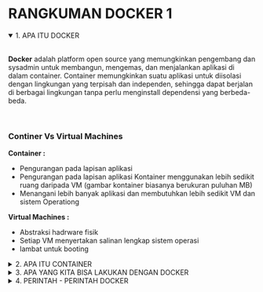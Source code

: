 # RANGKUMAN DOCKER 1

<details open>
<summary>1. APA ITU DOCKER</summary>
<br>

**Docker** adalah platform open source yang memungkinkan pengembang dan sysadmin untuk membangun, mengemas, dan menjalankan aplikasi di dalam container. Container memungkinkan suatu aplikasi untuk diisolasi dengan lingkungan yang terpisah dan independen, sehingga dapat berjalan di berbagai lingkungan tanpa perlu menginstall dependensi yang berbeda-beda.

<br>

### Continer Vs Virtual Machines

**Container :**

- Pengurangan pada lapisan aplikasi
- Pengurangan pada lapisan aplikasi
  Kontainer menggunakan lebih sedikit ruang daripada VM (gambar kontainer biasanya berukuran puluhan MB)
- Menangani lebih banyak aplikasi dan membutuhkan lebih sedikit VM dan sistem Operationg

**Virtual Machines :**

- Abstraksi hadrware fisik
- Setiap VM menyertakan salinan lengkap sistem operasi
- lambat untuk booting
</details>

<details>
<summary>2. APA ITU CONTAINER</summary>
<br>

Container bukanlah mesin virtual. **Container** adalah sebuah proses dengan isolasi sistem.
<br>

### Docker Basic :

- Image
- Container
- Engine
- Registry
- Control Plane
</details>

<details>
<summary>3. APA YANG KITA BISA LAKUKAN DENGAN DOCKER</summary>
<br>

- Memudahkan pengembangan dan pengujian aplikasi: Docker memungkinkan kita untuk mengemas semua dependensi dan konfigurasi aplikasi ke dalam kontainer yang dapat dijalankan di mana saja. Ini memungkinkan pengembang untuk dengan mudah membuat dan menguji aplikasi di lingkungan yang terisolasi dan konsisten.
- Membuat aplikasi portabel: Kontainer Docker dapat dijalankan di mana saja, termasuk di lingkungan pengembangan, uji coba, dan produksi. Ini membuat aplikasi portabel dan memungkinkan pengembang dan administrator sistem untuk menjalankan aplikasi dengan mudah di berbagai lingkungan.
- Meningkatkan keamanan aplikasi: Kontainer Docker terisolasi satu sama lain dan tidak dapat mengakses sumber daya atau data lain di mesin host. Ini membantu mencegah ancaman keamanan dan memungkinkan administrator sistem untuk lebih mudah mengelola akses dan izin.
- Mengelola aplikasi dengan mudah: Docker menyediakan alat untuk membuat, memperbarui, dan menghapus kontainer dengan mudah. Ini memungkinkan administrator sistem untuk dengan mudah mengelola aplikasi dan infrastruktur dengan efisien.
- Menyederhanakan proses deployment: Docker memungkinkan kita untuk membuat image aplikasi yang dapat diterapkan dengan mudah di berbagai lingkungan. Ini membuat proses deployment menjadi lebih mudah dan dapat membantu mengurangi downtime aplikasi.
</details>

<details>
<summary>4. PERINTAH - PERINTAH DOCKER</summary>
<br>

- `FROM` = Mendapatkan citra dari registri docker
- `RUN` = Menjalankan perintah bash saat membangun kontainer
- `ENV` = Mengatur variabel di dalam kontainer
- `ADD` = Menyalin berkas dengan proses lain
- `COPY` = Menyalin berkas
- `WORKDIR` = Mengatur direktori berkas yang berfungsi
- `ENTRYPOINT` = Menjalankan perintah setelah selesai membangun kontainer
- `CMD` = Menjalankan perintah tetapi dapat ditimpa
</details>
